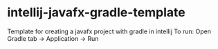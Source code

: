 # intellij-javafx-gradle-template
Template for creating a javafx project with gradle in intellij
To run: Open Gradle tab -> Application -> Run
